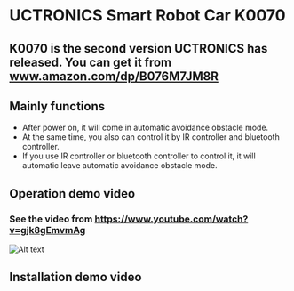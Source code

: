 # UCTRONICS Smart Robot Car K0070
## K0070 is the second version UCTRONICS has released. You can get it from  www.amazon.com/dp/B076M7JM8R

## Mainly functions
- After power on, it will come in automatic avoidance obstacle mode.
- At the same time, you also can control it by IR controller and bluetooth controller.
- If you use IR controller or bluetooth controller to control it, it will automatic leave automatic avoidance obstacle mode.
## Operation demo video
### See the video from https://www.youtube.com/watch?v=gjk8gEmvmAg

![Alt text](https://raw.githubusercontent.com/UCTRONICS/Smart-Robot-Car-Arduino/master/imge/operation_test.bmp)

## Installation demo video
